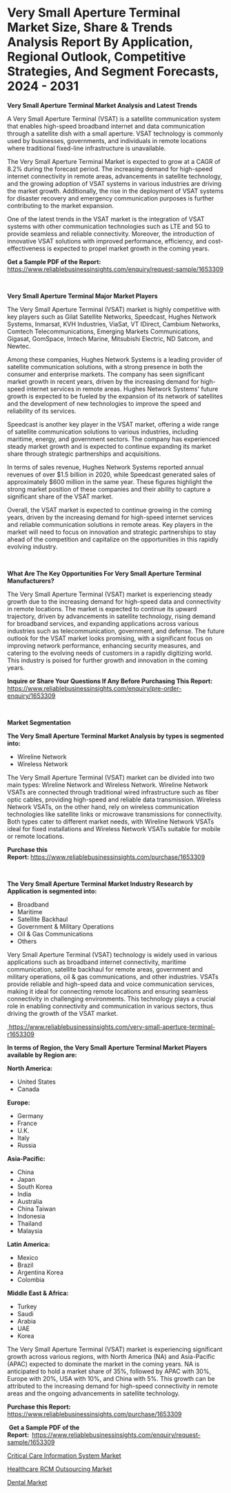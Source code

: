 <p><h1>Very Small Aperture Terminal Market Size, Share & Trends Analysis Report By Application, Regional Outlook, Competitive Strategies, And Segment Forecasts, 2024 - 2031</h1></p><p><strong>Very Small Aperture Terminal Market Analysis and Latest Trends</strong></p>
<p><p>A Very Small Aperture Terminal (VSAT) is a satellite communication system that enables high-speed broadband internet and data communication through a satellite dish with a small aperture. VSAT technology is commonly used by businesses, governments, and individuals in remote locations where traditional fixed-line infrastructure is unavailable.</p><p>The Very Small Aperture Terminal Market is expected to grow at a CAGR of 8.2% during the forecast period. The increasing demand for high-speed internet connectivity in remote areas, advancements in satellite technology, and the growing adoption of VSAT systems in various industries are driving the market growth. Additionally, the rise in the deployment of VSAT systems for disaster recovery and emergency communication purposes is further contributing to the market expansion.</p><p>One of the latest trends in the VSAT market is the integration of VSAT systems with other communication technologies such as LTE and 5G to provide seamless and reliable connectivity. Moreover, the introduction of innovative VSAT solutions with improved performance, efficiency, and cost-effectiveness is expected to propel market growth in the coming years.</p></p>
<p><strong>Get a Sample PDF of the Report:&nbsp;</strong> <a href="https://www.reliablebusinessinsights.com/enquiry/request-sample/1653309">https://www.reliablebusinessinsights.com/enquiry/request-sample/1653309</a></p>
<p>&nbsp;</p>
<p><strong>Very Small Aperture Terminal Major Market Players</strong></p>
<p><p>The Very Small Aperture Terminal (VSAT) market is highly competitive with key players such as Gilat Satellite Networks, Speedcast, Hughes Network Systems, Inmarsat, KVH Industries, ViaSat, VT IDirect, Cambium Networks, Comtech Telecommunications, Emerging Markets Communications, Gigasat, GomSpace, Imtech Marine, Mitsubishi Electric, ND Satcom, and Newtec.</p><p>Among these companies, Hughes Network Systems is a leading provider of satellite communication solutions, with a strong presence in both the consumer and enterprise markets. The company has seen significant market growth in recent years, driven by the increasing demand for high-speed internet services in remote areas. Hughes Network Systems' future growth is expected to be fueled by the expansion of its network of satellites and the development of new technologies to improve the speed and reliability of its services.</p><p>Speedcast is another key player in the VSAT market, offering a wide range of satellite communication solutions to various industries, including maritime, energy, and government sectors. The company has experienced steady market growth and is expected to continue expanding its market share through strategic partnerships and acquisitions.</p><p>In terms of sales revenue, Hughes Network Systems reported annual revenues of over $1.5 billion in 2020, while Speedcast generated sales of approximately $600 million in the same year. These figures highlight the strong market position of these companies and their ability to capture a significant share of the VSAT market.</p><p>Overall, the VSAT market is expected to continue growing in the coming years, driven by the increasing demand for high-speed internet services and reliable communication solutions in remote areas. Key players in the market will need to focus on innovation and strategic partnerships to stay ahead of the competition and capitalize on the opportunities in this rapidly evolving industry.</p></p>
<p>&nbsp;</p>
<p><strong>What Are The Key Opportunities For Very Small Aperture Terminal Manufacturers?</strong></p>
<p><p>The Very Small Aperture Terminal (VSAT) market is experiencing steady growth due to the increasing demand for high-speed data and connectivity in remote locations. The market is expected to continue its upward trajectory, driven by advancements in satellite technology, rising demand for broadband services, and expanding applications across various industries such as telecommunication, government, and defense. The future outlook for the VSAT market looks promising, with a significant focus on improving network performance, enhancing security measures, and catering to the evolving needs of customers in a rapidly digitizing world. This industry is poised for further growth and innovation in the coming years.</p></p>
<p><strong>Inquire or Share Your Questions If Any Before Purchasing This Report:</strong> <a href="https://www.reliablebusinessinsights.com/enquiry/pre-order-enquiry/1653309">https://www.reliablebusinessinsights.com/enquiry/pre-order-enquiry/1653309</a></p>
<p>&nbsp;</p>
<p><strong>Market Segmentation</strong></p>
<p><strong>The Very Small Aperture Terminal Market Analysis by types is segmented into:</strong></p>
<p><ul><li>Wireline Network</li><li>Wireless Network</li></ul></p>
<p><p>The Very Small Aperture Terminal (VSAT) market can be divided into two main types: Wireline Network and Wireless Network. Wireline Network VSATs are connected through traditional wired infrastructure such as fiber optic cables, providing high-speed and reliable data transmission. Wireless Network VSATs, on the other hand, rely on wireless communication technologies like satellite links or microwave transmissions for connectivity. Both types cater to different market needs, with Wireline Network VSATs ideal for fixed installations and Wireless Network VSATs suitable for mobile or remote locations.</p></p>
<p><strong>Purchase this Report:&nbsp;</strong><a href="https://www.reliablebusinessinsights.com/purchase/1653309">https://www.reliablebusinessinsights.com/purchase/1653309</a></p>
<p>&nbsp;</p>
<p><strong>The Very Small Aperture Terminal Market Industry Research by Application is segmented into:</strong></p>
<p><ul><li>Broadband</li><li>Maritime</li><li>Satellite Backhaul</li><li>Government & Military Operations</li><li>Oil & Gas Communications</li><li>Others</li></ul></p>
<p><p>Very Small Aperture Terminal (VSAT) technology is widely used in various applications such as broadband internet connectivity, maritime communication, satellite backhaul for remote areas, government and military operations, oil & gas communications, and other industries. VSATs provide reliable and high-speed data and voice communication services, making it ideal for connecting remote locations and ensuring seamless connectivity in challenging environments. This technology plays a crucial role in enabling connectivity and communication in various sectors, thus driving the growth of the VSAT market.</p></p>
<p><a href="https://www.reliablebusinessinsights.com/very-small-aperture-terminal-r1653309">&nbsp;https://www.reliablebusinessinsights.com/very-small-aperture-terminal-r1653309</a></p>
<p><strong>In terms of Region, the Very Small Aperture Terminal Market Players available by Region are:</strong></p>
<p>
    <p> <strong> North America: </strong>
        <ul>
            <li>United States</li>
            <li>Canada</li>
        </ul>
        </p> 
    <p> <strong> Europe: </strong>
        <ul>
            <li>Germany</li>
            <li>France</li>
            <li>U.K.</li>
            <li>Italy</li>
            <li>Russia</li>
        </ul>
        </p> 
    <p> <strong> Asia-Pacific: </strong>
        <ul>
            <li>China</li>
            <li>Japan</li>
            <li>South Korea</li>
            <li>India</li>
            <li>Australia</li>
            <li>China Taiwan</li>
            <li>Indonesia</li>
            <li>Thailand</li>
            <li>Malaysia</li>
        </ul>
        </p> 
    <p> <strong> Latin America: </strong>
        <ul>
            <li>Mexico</li>
            <li>Brazil</li>
            <li>Argentina Korea</li>
            <li>Colombia</li>
        </ul>
        </p> 
    <p> <strong> Middle East & Africa: </strong>
        <ul>
            <li>Turkey</li>
            <li>Saudi</li>
            <li>Arabia</li>
            <li>UAE</li>
            <li>Korea</li>
        </ul>
    </p>
    </p>
<p><p>The Very Small Aperture Terminal (VSAT) market is experiencing significant growth across various regions, with North America (NA) and Asia-Pacific (APAC) expected to dominate the market in the coming years. NA is anticipated to hold a market share of 35%, followed by APAC with 30%, Europe with 20%, USA with 10%, and China with 5%. This growth can be attributed to the increasing demand for high-speed connectivity in remote areas and the ongoing advancements in satellite technology.</p></p>
<p><strong>Purchase this Report: </strong><a href="https://www.reliablebusinessinsights.com/purchase/1653309">https://www.reliablebusinessinsights.com/purchase/1653309</a></p>
<p>&nbsp;<strong>Get a Sample PDF of the Report:&nbsp;&nbsp;</strong><a href="https://www.reliablebusinessinsights.com/enquiry/request-sample/1653309">https://www.reliablebusinessinsights.com/enquiry/request-sample/1653309</a></p>
<p><strong></strong></p>
<p><p><a href="https://github.com/ChiragRp1/Market-Research-Report-List-5/blob/main/critical-care-information-system-market.md">Critical Care Information System Market</a></p><p><a href="https://github.com/ernidarwin455/Market-Research-Report-List-1/blob/main/healthcare-rcm-outsourcing-market.md">Healthcare RCM Outsourcing Market</a></p><p><a href="https://github.com/rakibtthstu9900/Market-Research-Report-List-1/blob/main/dental-market.md">Dental Market</a></p></p>